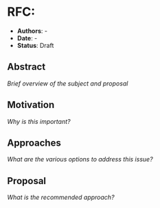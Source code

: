 # RFC: <Subject>

* **Authors**: -
* **Date**: -
* **Status**: Draft

## Abstract

*Brief overview of the subject and proposal*

## Motivation

*Why is this important?*

## Approaches

*What are the various options to address this issue?*

## Proposal

*What is the recommended approach?*